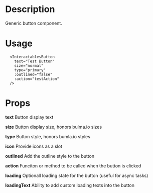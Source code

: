 # Description
Generic button component.

# Usage
```vue
  <InteractablesButton
    text="Test Button"
    size="normal"
    type="primary"
    :outlined="false"
    :action="testAction"
  />
```

# Props

**text** Button display text

**size** Button display size, honors bulma.io sizes

**type** Button style, honors bumla.io styles

**icon** Provide icons as a slot

**outlined** Add the outline style to the button

**action** Funciton or method to be called when the button is clicked

**loading** Optionall loading state for the button (useful for async tasks)

**loadingText** Ability to add custom loading texts into the button
